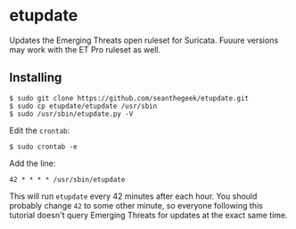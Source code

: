 # etupdate
Updates the Emerging Threats open ruleset for Suricata. Fuuure versions may work with the ET Pro ruleset as well. 

## Installing

    $ sudo git clone https://github.com/seanthegeek/etupdate.git
    $ sudo cp etupdate/etupdate /usr/sbin
    $ sudo /usr/sbin/etupdate.py -V
    
Edit the `crontab`:

    $ sudo crontab -e

Add the line:

    42 * * * * /usr/sbin/etupdate

This will run `etupdate` every 42 minutes after each hour. You should probably change `42` to some other minute, so everyone following this tutorial doesn't query Emerging Threats for updates at the exact same time.

